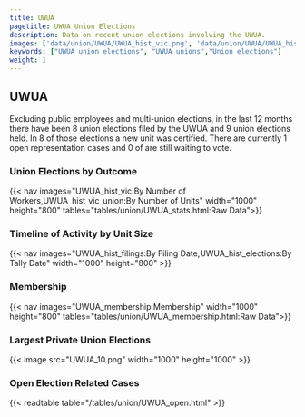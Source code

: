 ```yaml
---
title: UWUA
pagetitle: UWUA Union Elections
description: Data on recent union elections involving the UWUA.
images: ['data/union/UWUA/UWUA_hist_vic.png', 'data/union/UWUA/UWUA_hist_size.png', 'data/union/UWUA/UWUA_10.png']
keywords: ["UWUA union elections", "UWUA unions","Union elections"]
weight: 1
---
```

##  UWUA

Excluding public employees and multi-union elections, in the last 12 months there have been 8 union elections filed by the UWUA and 9 union elections held. In 8 of those elections a new unit was certified. There are currently 1 open representation cases and 0 of are still waiting to vote.

### Union Elections by Outcome
{{< nav images="UWUA_hist_vic:By Number of Workers,UWUA_hist_vic_union:By Number of Units" width="1000" height="800" tables="tables/union/UWUA_stats.html:Raw Data">}}

### Timeline of Activity by Unit Size
{{< nav images="UWUA_hist_filings:By Filing Date,UWUA_hist_elections:By Tally Date" width="1000" height="800" >}}

### Membership
{{< nav images="UWUA_membership:Membership" width="1000" height="800" tables="tables/union/UWUA_membership.html:Raw Data">}}

### Largest Private Union Elections
{{< image src="UWUA_10.png" width="1000" height="1000"  >}}

### Open Election Related Cases
{{< readtable table="/tables/union/UWUA_open.html" >}}

